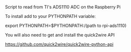 Script to read from TI's ADS1110 ADC on the Raspberry Pi

To install add to your PYTHONPATH variable:

export PYTHONPATH=$PYTHONPATH:/(path to rpi-ads1110)

You will also need to get and install the quick2wire API

https://github.com/quick2wire/quick2wire-python-api
